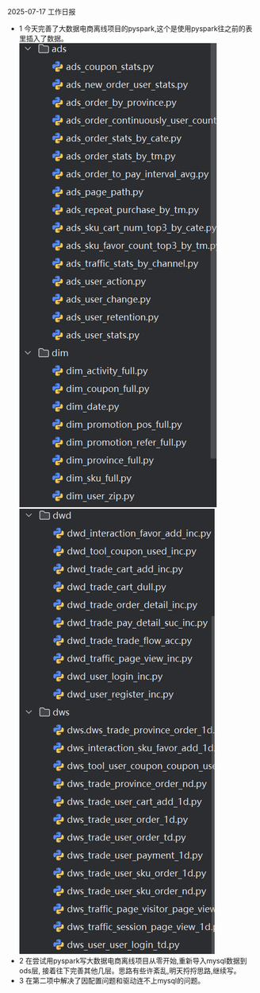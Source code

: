 2025-07-17 工作日报
* 1 今天完善了大数据电商离线项目的pyspark,这个是使用pyspark往之前的表里插入了数据。
    ![img.png](img.png)
    ![img_1.png](img_1.png)
* 2 在尝试用pyspark写大数据电商离线项目从零开始,重新导入mysql数据到ods层,
    接着往下完善其他几层。思路有些许紊乱,明天捋捋思路,继续写。
* 3 在第二项中解决了因配置问题和驱动连不上mysql的问题。